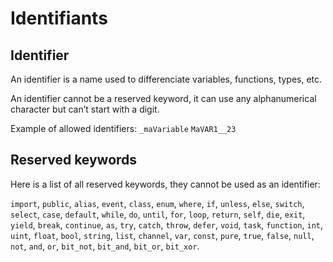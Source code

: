 # Identifiants

## Identifier

An identifier is a name used to differenciate variables, functions, types, etc.

An identifier cannot be a reserved keyword, it can use any alphanumerical character but can’t start with a digit.

Example of allowed identifiers:
`_maVariable`
`MaVAR1__23`

## Reserved keywords

Here is a list of all reserved keywords, they cannot be used as an identifier:

`import`, `public`, `alias`, `event`, `class`, `enum`, `where`, `if`, `unless`, `else`, `switch`, `select`, `case`, `default`, `while`, `do`, `until`, `for`, `loop`, `return`, `self`, `die`, `exit`, `yield`, `break`, `continue`, `as`, `try`, `catch`, `throw`, `defer`, `void`, `task`, `function`, `int`, `uint`, `float`, `bool`, `string`, `list`, `channel`, `var`, `const`, `pure`, `true`, `false`, `null`, `not`, `and`, `or`, `bit_not`, `bit_and`, `bit_or`, `bit_xor`.
